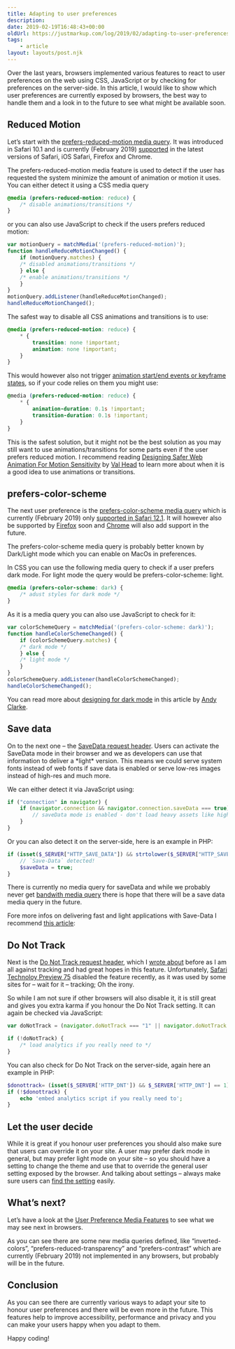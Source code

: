 ```yaml
---
title: Adapting to user preferences
description: 
date: 2019-02-19T16:48:43+00:00
oldUrl: https://justmarkup.com/log/2019/02/adapting-to-user-preferences/
tags:
    - article
layout: layouts/post.njk
---
```


Over the last years, browsers implemented various features to react to user preferences on the web using CSS, JavaScript or by checking for preferences on the server-side. In this article, I would like to show which user preferences are currently exposed by browsers, the best way to handle them and a look in to the future to see what might be available soon.

Reduced Motion
--------------

Let’s start with the [prefers-reduced-motion media query](https://developer.mozilla.org/en-US/docs/Web/CSS/@media/prefers-reduced-motion). It was introduced in Safari 10.1 and is currently (February 2019) [supported](https://caniuse.com/#feat=prefers-reduced-motion) in the latest versions of Safari, iOS Safari, Firefox and Chrome.

The prefers-reduced-motion media feature is used to detect if the user has requested the system minimize the amount of animation or motion it uses. You can either detect it using a CSS media query

``` css
@media (prefers-reduced-motion: reduce) {
    /* disable animations/transitions */
}
```

or you can also use JavaScript to check if the users prefers reduced motion:

``` js
var motionQuery = matchMedia('(prefers-reduced-motion)');
function handleReduceMotionChanged() {
    if (motionQuery.matches) {
    /* disabled animations/transitions */
    } else { 
    /* enable animations/transitions */
    }
}
motionQuery.addListener(handleReduceMotionChanged);
handleReduceMotionChanged();
```

The safest way to disable all CSS animations and transitions is to use:

``` css
@media (prefers-reduced-motion: reduce) {
    * {
        transition: none !important;
        animation: none !important;
    }
}
```

This would however also not trigger [animation start/end events or keyframe states](https://twitter.com/scottjehl/status/1086287082031583232), so if your code relies on them you might use:

``` css
@​media (prefers-reduced-motion: reduce) { 
    * { 
        animation-duration: 0.1s !important; 
        transition-duration: 0.1s !important; 
    } 
}
```

This is the safest solution, but it might not be the best solution as you may still want to use animations/transitions for some parts even if the user prefers reduced motion. I recommend reading [Designing Safer Web Animation For Motion Sensitivity](https://alistapart.com/article/designing-safer-web-animation-for-motion-sensitivity) by [Val Head](https://twitter.com/vlh) to learn more about when it is a good idea to use animations or transitions.

prefers-color-scheme
--------------------

The next user preference is the [prefers-color-scheme media query](https://developer.mozilla.org/en-US/docs/Web/CSS/@media/prefers-color-scheme) which is currently (February 2019) only [supported in Safari 12.1](https://caniuse.com/#feat=prefers-color-scheme). It will however also be supported by [Firefox](https://bugzilla.mozilla.org/show_bug.cgi?id=1494034#c20) soon and [Chrome](https://bugs.chromium.org/p/chromium/issues/detail?id=889087) will also add support in the future.

The prefers-color-scheme media query is probably better known by Dark/Light mode which you can enable on MacOs in preferences.

In CSS you can use the following media query to check if a user prefers dark mode. For light mode the query would be prefers-color-scheme: light.

``` css
@media (prefers-color-scheme: dark) {
    /* adust styles for dark mode */
}
```

As it is a media query you can also use JavaScript to check for it:

``` js
var colorSchemeQuery = matchMedia('(prefers-color-scheme: dark)');
function handleColorSchemeChanged() {
    if (colorSchemeQuery.matches) {
    /* dark mode */
    } else { 
    /* light mode */
    }
}
colorSchemeQuery.addListener(handleColorSchemeChanged);
handleColorSchemeChanged();
```

You can read more about [designing for dark mode](https://stuffandnonsense.co.uk/blog/redesigning-your-product-and-website-for-dark-mode) in this article by [Andy Clarke](https://twitter.com/Malarkey).

Save data
---------

On to the next one – the [SaveData request header](https://wicg.github.io/netinfo/#dom-networkinformation-savedata). Users can activate the SaveData mode in their browser and we as developers can use that information to deliver a \*light\* version. This means we could serve system fonts instead of web fonts if save data is enabled or serve low-res images instead of high-res and much more.

We can either detect it via JavaScript using:

``` js
if ("connection" in navigator) {
    if (navigator.connection && navigator.connection.saveData === true) {
        // saveData mode is enabled - don't load heavy assets like high-res images or webfonts
    }
}
```

Or you can also detect it on the server-side, here is an example in PHP:

``` php
if (isset($_SERVER["HTTP_SAVE_DATA"]) && strtolower($_SERVER["HTTP_SAVE_DATA"]) === "on") {
    // `Save-Data` detected!
    $saveData = true;
}
```

There is currently no media query for saveData and while we probably never get [bandwith media query](https://www.smashingmagazine.com/2013/01/bandwidth-media-queries-we-dont-need-em/) there is hope that there will be a save data media query in the future.

Fore more infos on delivering fast and light applications with Save-Data I recommend [this article](https://developers.google.com/web/fundamentals/performance/optimizing-content-efficiency/save-data/):

Do Not Track
------------

Next is the [Do Not Track request header](https://developer.mozilla.org/en-US/docs/Web/HTTP/Headers/DNT), which I [wrote about](https://justmarkup.com/log/2018/03/do-not-track-user-preference/) before as I am all against tracking and had great hopes in this feature. Unfortunately, [Safari Technoloy Preview 75](https://webkit.org/blog/8594/release-notes-for-safari-technology-preview-75/) disabled the feature recently, as it was used by some sites for – wait for it – tracking; Oh the irony.

So while I am not sure if other browsers will also disable it, it is still great and gives you extra karma if you honour the Do Not Track setting. It can again be checked via JavaScript:

``` js
var doNotTrack = (navigator.doNotTrack === "1" || navigator.doNotTrack === "yes" || navigator.msDoNotTrack === "1" || window.doNotTrack === "1");

if (!doNotTrack) {
    /* load analytics if you really need to */
}
```

You can also check for Do Not Track on the server-side, again here an example in PHP:

``` php
$donottrack= (isset($_SERVER['HTTP_DNT']) && $_SERVER['HTTP_DNT'] == 1); 
if (!$donottrack) {
    echo 'embed analytics script if you really need to'; 
}
```

Let the user decide
-------------------

While it is great if you honour user preferences you should also make sure that users can override it on your site. A user may prefer dark mode in general, but may prefer light mode on your site – so you should have a setting to change the theme and use that to override the general user setting exposed by the browser. And talking about settings – always make sure users can [find the setting](https://twitter.com/simevidas/status/1096832706191728640) easily.

What’s next?
------------

Let’s have a look at the [User Preference Media Features](https://drafts.csswg.org/mediaqueries-5/#mf-user-preferences) to see what we may see next in browsers.

As you can see there are some new media queries defined, like “inverted-colors”, “prefers-reduced-transparency” and “prefers-contrast” which are currently (February 2019) not implemented in any browsers, but probably will be in the future.

Conclusion
----------

As you can see there are currently various ways to adapt your site to honour user preferences and there will be even more in the future. This features help to improve accessibility, performance and privacy and you can make your users happy when you adapt to them.

Happy coding!